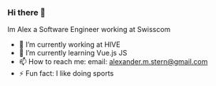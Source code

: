 ### Hi there 👋
Im Alex a Software Engineer working at Swisscom

- 🔭 I’m currently working at HIVE
- 🌱 I’m currently learning Vue.js JS
- 📫 How to reach me: email: alexander.m.stern@gmail.com
- ⚡ Fun fact: I like doing sports
